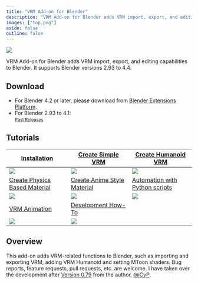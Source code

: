 ```yaml
---
title: "VRM Add-on for Blender"
description: "VRM Add-on for Blender adds VRM import, export, and editing capabilities to Blender."
images: ["top.png"]
aside: false
outline: false
---
```


<style>
  img[src$=".gif"], img[src^="data:image/gif;"] {
    max-width: 175px; /* テーブルタグで横スクロールバーが出ないように調整 */
  }
</style>

![](top.png)

VRM Add-on for Blender adds VRM import, export, and editing capabilities to
Blender. It supports Blender versions 2.93 to 4.4.

## Download

- For Blender 4.2 or later, please download from
  [Blender Extensions Platform](https://extensions.blender.org/add-ons/vrm).
- For Blender 2.93 to 4.1: <DownloadLink />\
  <small>[Past Releases](https://github.com/saturday06/VRM-Addon-for-Blender/releases)</small>

## Tutorials

| [Installation](installation/)                         | [Create Simple VRM](create-simple-vrm-from-scratch/)              | [Create Humanoid VRM](create-humanoid-vrm-from-scratch/)              |
| ----------------------------------------------------- | ----------------------------------------------------------------- | --------------------------------------------------------------------- |
| [![](/assets/images/installation.gif)](installation/) | [![](/assets/images/simple.gif)](create-simple-vrm-from-scratch/) | [![](/assets/images/humanoid.gif)](create-humanoid-vrm-from-scratch/) |
| [Create Physics Based Material](material-pbr/)        | [Create Anime Style Material](material-mtoon/)                    | [Automation with Python scripts](scripting-api/)                      |
| [![](/assets/images/material_pbr.gif)](material-pbr/) | [![](/assets/images/material_mtoon.gif)](material-mtoon/)         | [![](/assets/images/scripting_api.gif)](scripting-api/)               |
| [VRM Animation](animation/)                           | [Development How-To](development/)                                |                                                                       |
| [![](/assets/images/animation.gif)](animation/)       | [![](/assets/images/animation.gif)](development/)                 |                                                                       |

## Overview

This add-on adds VRM-related functions to Blender, such as importing and
exporting VRM, adding VRM Humanoid and setting MToon shaders. Bug reports,
feature requests, pull requests, etc. are welcome. I have taken over the
development after
[Version 0.79](https://github.com/iCyP/VRM_IMPORTER_for_Blender2_8/releases/tag/0.79)
from the author, [@iCyP](https://github.com/iCyP).
